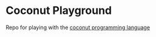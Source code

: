 Coconut Playground
===

Repo for playing with the
[coconut programming language](http://coconut-lang.org/)


